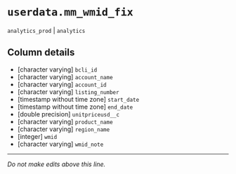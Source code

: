 # `userdata.mm_wmid_fix`
`analytics_prod` | `analytics`

## Column details
* [character varying] `bcli_id`
* [character varying] `account_name`
* [character varying] `account_id`
* [character varying] `listing_number`
* [timestamp without time zone] `start_date`
* [timestamp without time zone] `end_date`
* [double precision] `unitpriceusd__c`
* [character varying] `product_name`
* [character varying] `region_name`
* [integer]   `wmid`
* [character varying] `wmid_note`

-------------------------------------------------------------------------------
*Do not make edits above this line.*
